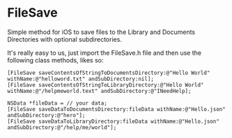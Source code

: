 FileSave
========

Simple method for iOS to save files to the Library and Documents Directories with optional subdirectories.

It's really easy to us, just import the FileSave.h file and then use the following class methods, likes so:


    [FileSave saveContentsOfStringToDocumentsDirectory:@"Hello World" withName:@"helloword.txt" andSubDirectory:nil];
    [FileSave saveContentsOfStringToLibraryDirectory:@"Hello World" withName:@"/helpmeworld.text" andSubDirectory:@"INeedHelp];
    
    NSData *fileData = // your data;
    [FileSave saveDataToDocumentsDirectory:fileData withName:@"Hello.json" andSubDirectory:@"hero"];
    [FileSave saveDataToLibraryDirectory:fileData withName:@"Hello.json" andSubDirectory:@"/help/me/world"];
